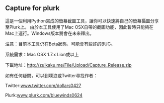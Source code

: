Capture for plurk
---
這是一個利用Python寫成的螢幕截圖工具，讓你可以快速將自己的螢幕攝圖分享至Plurk上。
由於本工具使用了Mac OSX自帶的截圖功能，因此暫時只能夠在Mac上運行。Windows版本將會在未來釋出。

注意：目前本工具仍在Beta狀態，可能會有些許的BUG。

系統需求：Mac OSX 1.7.x Lion或以上

下載地址：http://zuikaku.me/File/Upload/Capture_Release.zip

如有任何疑問，可以到噗浪或Twitter尋找作者：

Twitter:www.twitter.com/dollars0427

Plurk:www.plurk.com/bluewinds0624
